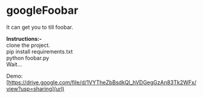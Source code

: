 # googleFoobar
It can get you to till foobar.

<b>Instructions:-</b>  
clone the project.  
pip install requirements.txt  
python foobar.py  
Wait...  

Demo: [https://drive.google.com/file/d/1VYTheZbBsdkQl_hVDGegGzAn83Tk2WFx/view?usp=sharing](url)
